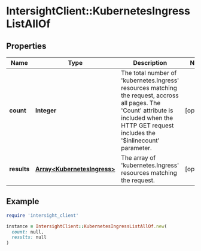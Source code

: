 # IntersightClient::KubernetesIngressListAllOf

## Properties

| Name | Type | Description | Notes |
| ---- | ---- | ----------- | ----- |
| **count** | **Integer** | The total number of &#39;kubernetes.Ingress&#39; resources matching the request, accross all pages. The &#39;Count&#39; attribute is included when the HTTP GET request includes the &#39;$inlinecount&#39; parameter. | [optional] |
| **results** | [**Array&lt;KubernetesIngress&gt;**](KubernetesIngress.md) | The array of &#39;kubernetes.Ingress&#39; resources matching the request. | [optional] |

## Example

```ruby
require 'intersight_client'

instance = IntersightClient::KubernetesIngressListAllOf.new(
  count: null,
  results: null
)
```

